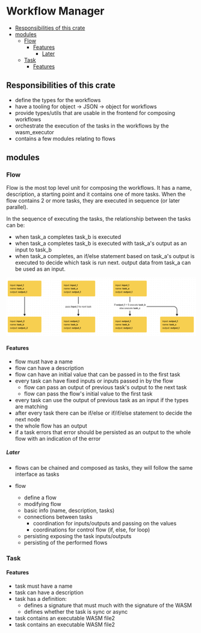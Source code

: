 <h1> Workflow Manager </h1>

-   [Responsibilities of this crate](#responsibilities-of-this-crate)
-   [modules](#modules)
    -   [Flow](#flow)
        -   [Features](#features)
            -   [Later](#later)
    -   [Task](#task)
        -   [Features](#features-1)

## Responsibilities of this crate

-   define the types for the workflows
-   have a tooling for object -> JSON -> object for workflows
-   provide types/utils that are usable in the frontend for composing workflows
-   orchestrate the execution of the tasks in the workflows by the wasm_executor
-   contains a few modules relating to flows

## modules

### Flow

Flow is the most top level unit for composing the workflows. It has a name,
description, a starting point and it contains one of more tasks. When the flow
contains 2 or more tasks, they are executed in sequence (or later parallel).

In the sequence of executing the tasks, the relationship between the tasks can
be:

-   when task_a completes task_b is executed
-   when task_a completes task_b is executed with task_a's output as an input to
    task_b
-   when task_a completes, an if/else statement based on task_a's output is
    executed to decide which task is run next. output data from task_a can be
    used as an input.

![](2023-06-10-17-20-21.png)

#### Features

-   flow must have a name
-   flow can have a description
-   flow can have an initial value that can be passed in to the first task
-   every task can have fixed inputs or inputs passed in by the flow
    -   flow can pass an output of previous task's output to the next task
    -   flow can pass the flow's initial value to the first task
-   every task can use the output of previous task as an input if the types are
    matching
-   after every task there can be if/else or if/if/else statement to decide the
    next node
-   the whole flow has an output
-   if a task errors that error should be persisted as an output to the whole
    flow with an indication of the error

##### Later

-   flows can be chained and composed as tasks, they will follow the same
    interface as tasks

-   flow
    -   define a flow
    -   modifying flow
    -   basic info (name, description, tasks)
    -   connections between tasks
        -   coordination for inputs/outputs and passing on the values
        -   coordinations for control flow (if, else, for loop)
    -   persisting exposing the task inputs/outputs
    -   persisting of the performed flows

### Task

#### Features

-   task must have a name
-   task can have a description
-   task has a definition:
    -   defines a signature that must much with the signature of the WASM
    -   defines whether the task is sync or async
-   task contains an executable WASM file2
-   task contains an executable WASM file2
